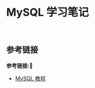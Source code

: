 # MySQL 学习笔记

&emsp;



## 参考链接
**参考链接:🔗**
+ [MySQL 教程](https://www.runoob.com/mysql/mysql-tutorial.html)
